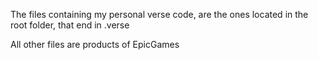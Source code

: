 The files containing my personal verse code, are the ones located in the root folder, that end in .verse 

All other files are products of EpicGames
